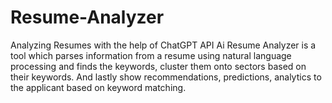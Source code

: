 # Resume-Analyzer
Analyzing Resumes with the help of ChatGPT API 
Ai Resume Analyzer is a tool which parses information from a resume using natural language processing and finds the keywords, cluster them onto sectors based on their keywords. And lastly show recommendations, predictions, analytics to the applicant based on keyword matching.

